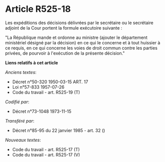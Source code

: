 # Article R525-18

Les expéditions des décisions délivrées par le secrétaire ou le secrétaire adjoint de la Cour portent la formule exécutoire
suivante :

"La République mande et ordonne au ministre (ajouter le département ministériel désigné par la décision) en ce qui le
concerne et à tout huissier à ce requis, en ce qui concerne les voies de droit commun contre les parties privées, de pourvoir
à l'exécution de la présente décision."

**Liens relatifs à cet article**

_Anciens textes_:

  - Décret n°50-320 1950-03-15 ART. 17
  - Loi n°57-833 1957-07-26
  - Code du travail - art. R525-19 (T)

_Codifié par_:

  - Décret n°73-1048 1973-11-15

_Transféré par_:

  - Décret n°85-95 du 22 janvier 1985 - art. 32 ()

_Nouveaux textes_:

  - Code du travail - art. R525-17 (T)
  - Code du travail - art. R525-17 (V)

